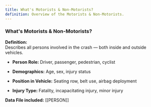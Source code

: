 ```yaml
---
title: What's Motorists & Non-Motorists?
definition: Overview of the Motorists & Non-Motorists.
---
```

### **What's Motorists & Non-Motorists?**

**Definition:**  
Describes all persons involved in the crash — both inside and outside vehicles.

- **Person Role:** Driver, passenger, pedestrian, cyclist
    
- **Demographics:** Age, sex, injury status
    
- **Position in Vehicle:** Seating row, belt use, airbag deployment
    
- **Injury Type:** Fatality, incapacitating injury, minor injury
    

**Data File included:** [[PERSON]]